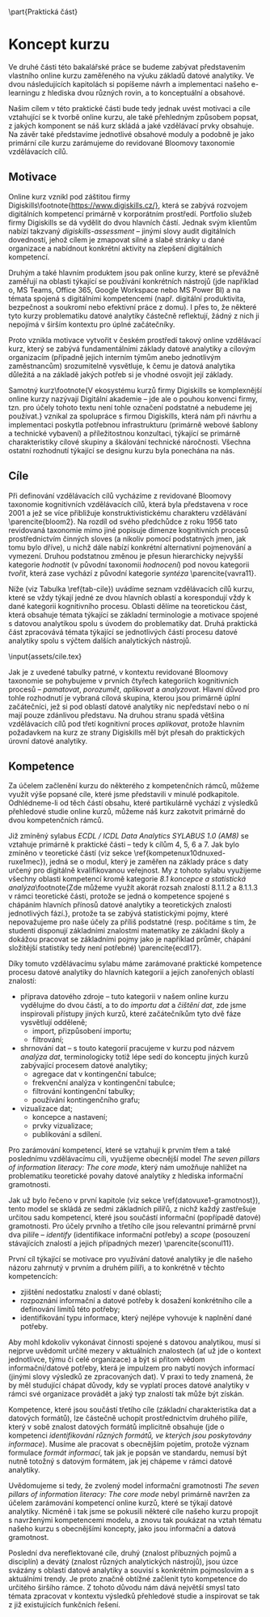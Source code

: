 \part{Praktická část}

# Koncept kurzu

Ve druhé části této bakalářské práce se budeme zabývat představením vlastního online kurzu zaměřeného na výuku základů datové analytiky. Ve dvou následujících kapitolách si popíšeme návrh a implementaci našeho e-learningu z hlediska dvou různých rovin, a to konceptuální a obsahové.

Našim cílem v této praktické části bude tedy jednak uvést motivaci a cíle vztahující se k tvorbě online kurzu, ale také přehledným způsobem popsat, z jakých komponent se náš kurz skládá a jaké vzdělávací prvky obsahuje. Na závěr také představíme jednotlivé obsahové moduly a podobně je jako primární cíle kurzu zarámujeme do revidované Bloomovy taxonomie vzdělávacích cílů.

## Motivace

Online kurz vznikl pod záštitou firmy Digiskills\footnote{https://www.digiskills.cz/}, která se zabývá rozvojem digitálních kompetencí primárně v korporátním prostředí. Portfolio služeb firmy Digiskills se dá vydělit do dvou hlavních částí. Jednak svým klientům nabízí takzvaný *digiskills-assessment* – jinými slovy audit digitálních dovedností, jehož cílem je zmapovat silné a slabé stránky u dané organizace a nabídnout konkrétní aktivity na zlepšení digitálních kompetencí.

Druhým a také hlavním produktem jsou pak online kurzy, které se převážně zaměřují na oblasti týkající se používání konkrétních nástrojů (jde například o, MS Teams, Office 365, Google Workspace nebo MS Power BI) a na témata spojená s digitálními kompetencemi (např. digitální produktivita, bezpečnost a soukromí nebo efektivní práce z domu). I přes to, že některé tyto kurzy problematiku datové analytiky částečně reflektují, žádný z nich ji nepojímá v širším kontextu pro úplné začátečníky.

Proto vznikla motivace vytvořit v českém prostředí takový online vzdělávací kurz, který se zabývá fundamentálními základy datové analytiky a cílovým organizacím (případně jejich interním týmům anebo jednotlivým zaměstnancům) srozumitelně vysvětluje, k čemu je datová analytika důležitá a na základě jakých potřeb si je vhodné osvojit její základy. 

Samotný kurz\footnote{V ekosystému kurzů firmy Digiskills se komplexnější online kurzy nazývají Digitální akademie – jde ale o pouhou konvenci firmy, tzn. pro účely tohoto textu není tohle označení podstatné a nebudeme jej používat.} vznikal za spolupráce s firmou Digiskills, která nám při návrhu a implementaci poskytla potřebnou infrastrukturu (primárně webové šablony a technické vybavení) a příležitostnou konzultaci, týkající se primárně charakteristiky cílové skupiny a škálování technické náročnosti. Všechna ostatní rozhodnutí týkající se designu kurzu byla ponechána na nás.

## Cíle

Při definování vzdělávacích cílů vycházíme z revidované Bloomovy taxonomie kognitivních vzdělávacích cílů, která byla představena v roce 2001 a jež se více přibližuje konstruktivistickému charakteru vzdělávání \parencite{bloom2}. Na rozdíl od svého předchůdce z roku 1956 tato revidovaná taxonomie mimo jiné popisuje dimenze kognitivních procesů prostřednictvím činných sloves (a nikoliv pomocí podstatných jmen, jak tomu bylo dříve), u nichž dále nabízí konkrétní alternativní pojmenování a vymezení. Druhou podstatnou změnou je přesun hierarchicky nejvyšší kategorie *hodnotit* (v původní taxonomii *hodnocení*) pod novou kategorii *tvořit*, která zase vychází z původní kategorie *syntéza* \parencite{vavra11}.

Níže (viz Tabulka \ref{tab-cile}) uvádíme seznam vzdělávacích cílů kurzu, které se vždy týkají jedné ze dvou hlavních oblastí a korespondují vždy k dané kategorii kognitivního procesu. Oblasti dělíme na teoretickou část, která obsahuje témata týkající se základní terminologie a motivace spojené s datovou analytikou spolu s úvodem do problematiky dat. Druhá praktická část zpracovává témata týkající se jednotlivých částí procesu datové analytiky spolu s výčtem dalších analytických nástrojů.

\input{assets/cile.tex}

Jak je z uvedené tabulky patrné, v kontextu revidované Bloomovy taxonomie se pohybujeme v prvních čtyřech kategoriích kognitivních procesů – *pamatovat*, *porozumět*, *aplikovat* a *analyzovat*. Hlavní důvod pro tohle rozhodnutí je vybraná cílová skupina, kterou jsou primárně úplní začátečníci, jež si pod oblastí datové analytiky nic nepředstaví nebo o ní mají pouze zdánlivou představu. Na druhou stranu spadá většina vzdělávacích cílů pod třetí kognitivní proces *aplikovat*, protože hlavním požadavkem na kurz ze strany Digiskills měl být přesah do praktických úrovní datové analytiky.

## Kompetence

Za účelem začlenění kurzu do některého z kompetenčních rámců, můžeme využít výše popsané cíle, které jsme představili v minulé podkapitole. Odhlédneme-li od těch částí obsahu, které partikulárně vychází z výsledků přehledové studie online kurzů, můžeme náš kurz zakotvit primárně do dvou kompetenčních rámců.

Již zmíněný sylabus *ECDL / ICDL Data Analytics SYLABUS 1.0 (AM8)* se vztahuje primárně k praktické části – tedy k cílům 4, 5, 6 a 7. Jak bylo zmíněno v teoretické částí (viz sekce \ref{kompetenux10dnuxed-ruxe1mec}), jedná se o modul, který je zaměřen na základy práce s daty určený pro digitálně kvalifikovanou veřejnost. My z tohoto sylabu využijeme všechny oblasti kompetencí kromě kategorie *8.1 koncepce a statistická analýza*\footnote{Zde můžeme využít akorát rozsah znalostí 8.1.1.2 a 8.1.1.3 v rámci teoretické části, protože se jedná o kompetence spojené s chápáním hlavních přínosů datové analytiky a teoretických znalosti jednotlivých fází.}, protože ta se zabývá statistickými pojmy, které nepovažujeme pro naše účely za příliš podstatné (resp. počítáme s tím, že studenti disponují základními znalostmi matematiky ze základní školy a dokážou pracovat se základními pojmy jako je například průměr, chápání složitější statistiky tedy není potřebné) \parencite{ecdl17}.

Díky tomuto vzdělávacímu sylabu máme zarámované praktické kompetence procesu datové analytiky do hlavních kategorií a jejich zanořených oblastí znalostí:

- příprava datového zdroje – tuto kategorii v našem online kurzu vydělujme do dvou částí, a to do *importu dat* a *čištění dat*, zde jsme inspirovali přístupy jiných kurzů, které začátečníkům tyto dvě fáze vysvětlují odděleně;
	- import, přizpůsobení importu;
	- filtrování;
- shrnování dat – s touto kategorií pracujeme v kurzu pod názvem *analýza dat*, terminologicky totiž lépe sedí do konceptu jiných kurzů zabývající procesem datové analytiky;
	- agregace dat v kontingenční tabulce;
	- frekvenční analýza v kontingenční tabulce;
	- filtrování kontingenční tabulky;
	- používání kontingenčního grafu;
- vizualizace dat;
	- koncepce a nastavení;
	- prvky vizualizace; 
	- publikování a sdílení.

Pro zarámování kompetencí, které se vztahují k prvním třem a také poslednímu vzdělávacímu cíli, využijeme obecnější model *The seven pillars of information literacy: The core mode*, který nám umožňuje nahlížet na problematiku teoretické povahy datové analytiky z hlediska informační gramotnosti.

Jak už bylo řečeno v první kapitole (viz sekce \ref{datovuxe1-gramotnost}), tento model se skládá ze sedmi základních pilířů, z nichž každý zastřešuje určitou sadu kompetencí, které jsou součástí informační (popřípadě datové) gramotnosti. Pro účely prvního a třetího cíle jsou relevantní primárně první dva pilíře – *identify* (identifikace informační potřeby) a *scope* (posouzení stávajících znalostí a jejich případných mezer) \parencite{sconul11}.

První cíl týkající se motivace pro využívání datové analytiky je dle našeho názoru zahrnutý v prvním a druhém pilíři, a to konkrétně v těchto kompetencích:

- zjištění nedostatku znalostí v dané oblasti;
- rozpoznání informační a datové potřeby k dosažení konkrétního cíle a definování limitů této potřeby;
- identifikování typu informace, který nejlépe vyhovuje k naplnění dané potřeby.

Aby mohl kdokoliv vykonávat činnosti spojené s datovou analytikou, musí si nejprve uvědomit určité mezery v aktuálních znalostech (ať už jde o kontext jednotlivce, týmu či celé organizace) a být si přitom vědom informační/datové potřeby, která je impulzem pro nabytí nových informací (jinými slovy výsledků ze zpracovaných dat). V praxi to tedy znamená, že by měl studující chápat důvody, kdy se vyplatí proces datové analytiky v rámci své organizace provádět a jaký typ znalostí tak může být získán.

Kompetence, které jsou součástí třetího cíle (základní charakteristika dat a datových formátů), lze částečně uchopit prostřednictvím druhého pilíře, který v sobě znalost datových formátů implicitně obsahuje (jde o kompetenci *identifikování různých formátů, ve kterých jsou poskytovány informace*). Musíme ale pracovat s obecnějším pojetím, protože význam formulace *formát informací*, tak jak je popsán ve standardu, nemusí být nutně totožný s datovým formátem, jak jej chápeme v rámci datové analytiky. 

Uvědomujeme si tedy, že zvolený model informační gramotnosti *The seven pillars of information literacy: The core mode* nebyl primárně navržen za účelem zarámování kompetencí online kurzů, které se týkají datové analytiky. Nicméně i tak jsme se pokusili některé cíle našeho kurzu propojit s navrženými kompetencemi modelu, a znovu tak poukázat na vztah tématu našeho kurzu s obecnějšími koncepty, jako jsou informační a datová gramotnost.

Poslední dva nereflektované cíle, druhý (znalost příbuzných pojmů a disciplín) a devátý (znalost různých analytických nástrojů), jsou úzce svázány s oblastí datové analytiky a souvisí s konkrétním pojmoslovím a s aktuálními trendy. Je proto značně obtížné začlenit tyto kompetence do určitého širšího rámce. Z tohoto důvodu nám dává největší smysl tato témata zpracovat v kontextu výsledků přehledové studie a inspirovat se tak z již existujících funkčních řešení.